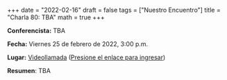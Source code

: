 +++
date      = "2022-02-16"
draft     = false
tags      = ["Nuestro Encuentro"]
title     = "Charla 80: TBA"
math      = true
+++

**Conferencista:** TBA

**Fecha:** Viernes 25 de febrero de 2022, 3:00 p.m.

**Lugar:** [Videollamada](https://meet.google.com/izy-pzig-pbf)  ([Presione el enlace para ingresar](https://meet.google.com/izy-pzig-pbf))

**Resumen**: TBA             
